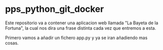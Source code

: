 # pps_python_git_docker
Este repositorio va a contener una aplicacion web llamada "La Bayeta de la Fortuna", la cual nos dira una frase distinta cada vez que entremos a esta.

Primero vamos a añadir un fichero app.py y ya se iran añadiendo mas cosas.

